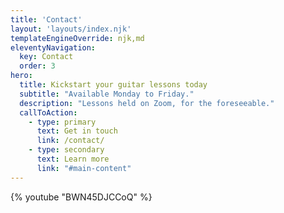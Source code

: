 ```yaml
---
title: 'Contact'
layout: 'layouts/index.njk'
templateEngineOverride: njk,md
eleventyNavigation:
  key: Contact
  order: 3
hero:
  title: Kickstart your guitar lessons today
  subtitle: "Available Monday to Friday."
  description: "Lessons held on Zoom, for the foreseeable."
  callToAction:
    - type: primary
      text: Get in touch
      link: /contact/
    - type: secondary
      text: Learn more
      link: "#main-content"
---
```


{% youtube "BWN45DJCCoQ" %}

